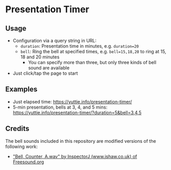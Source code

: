 # Presentation Timer

## Usage
- Configuration via a query string in URL:
    - `duration`: Presentation time in minutes, e.g. `duration=20`
    - `bell`: Ring the bell at specified times, e.g. `bell=15,18,20` to ring at 15, 18 and 20 minutes
        - You can specify more than three, but only three kinds of bell sound are available
- Just click/tap the page to start

## Examples

- Just elapsed time: https://yuttie.info/presentation-timer/
- 5-min presentation, bells at 3, 4, and 5 mins: https://yuttie.info/presentation-timer/?duration=5&bell=3,4,5

## Credits

The bell sounds included in this repository are modified versions of the following work:
- ["Bell, Counter, A.wav" by InspectorJ (www.jshaw.co.uk) of Freesound.org](https://freesound.org/people/InspectorJ/sounds/415510/)
